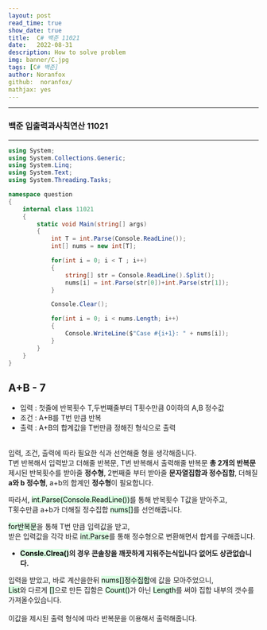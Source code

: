 ```yaml
---
layout: post
read_time: true
show_date: true
title:  C# 백준 11021
date:   2022-08-31
description: How to solve problem
img: banner/C.jpg
tags: [C# 백준]
author: Noranfox
github:  noranfox/
mathjax: yes
---
```


---
### 백준 입출력과사칙연산 11021
---

```c#
using System;
using System.Collections.Generic;
using System.Linq;
using System.Text;
using System.Threading.Tasks;

namespace question
{
    internal class 11021
    {
        static void Main(string[] args)
        {
            int T = int.Parse(Console.ReadLine());
            int[] nums = new int[T];

            for(int i = 0; i < T ; i++)
            {
                string[] str = Console.ReadLine().Split();
                nums[i] = int.Parse(str[0])+int.Parse(str[1]);
            }

            Console.Clear();  

            for(int i = 0; i < nums.Length; i++)
            {
                Console.WriteLine($"Case #{i+1}: " + nums[i]);
            }
        }
    }
}
```

## A+B - 7
  - 입력 : 첫줄에 반복횟수 T,두번쨰줄부터 T횟수만큼 0이하의 A,B 정수값
  - 조건 : A+B를 T번 만큼 반복
  - 출력 : A+B의 합계값을 T번만큼 정해진 형식으로 출력<br><br>

입력, 조건, 출력에 따라 필요한 식과 선언해줄 형을 생각해줍니다.<br>
T번 반복해서 입력받고 더해줄 반복문, T번 반복해서 출력해줄 반복문 **총 2개의 반복문**<br>
제시된 반복횟수를 받아줄 **정수형**, 2번째줄 부터 받아줄 **문자열집합과 정수집합**, 더해질 **a와 b 정수형**, a+b의 합계인 **정수형**이 필요합니다.<br>

따라서, <mark style='background-color: #dcffe4'>int.Parse(Console.ReadLine())</mark>를 통해 반복횟수 T값을 받아주고,<br>
T횟수만큼 a+b가 더해질 정수집합 <mark style='background-color: #dcffe4'>nums[]</mark>를 선언해줍니다.

<mark style='background-color: #dcffe4'>for반복문</mark>을 통해 T번 만큼 입력값을 받고,<br>
받은 입력값을 각각 바로 <mark style='background-color: #dcffe4'>int.Parse</mark>를 통해 정수형으로 변환해면서 합계를 구해줍니다.

  - **<mark style='background-color: #dcffe4'>Consle.Clrea()</mark>의 경우 콘솔창을 깨끗하게 지워주는식입니다 없어도 상관없습니다.**

입력을 받았고, 바로 계산을한뒤 <mark style='background-color: #dcffe4'>nums[]정수집합</mark>에 값을 모아주었으니,<br>
<mark style='background-color: #dcffe4'>List</mark>와 다르게  <mark style='background-color: #dcffe4'>[]</mark>으로 만든 집함은 <mark style='background-color: #dcffe4'>Count()</mark>가 아닌 <mark style='background-color: #dcffe4'>Length</mark>를 써야 집합 내부의 갯수를 가져올수있습니다.<br><br>
이값을 제시된 출력 형식에 따라 반복문을 이용해서 출력해줍니다.

